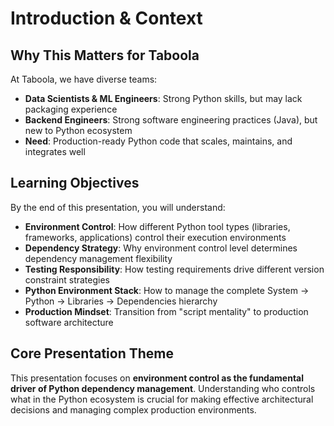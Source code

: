 # Introduction & Context

## Why This Matters for Taboola

At Taboola, we have diverse teams:
- **Data Scientists & ML Engineers**: Strong Python skills, but may lack packaging experience
- **Backend Engineers**: Strong software engineering practices (Java), but new to Python ecosystem
- **Need**: Production-ready Python code that scales, maintains, and integrates well

## Learning Objectives

By the end of this presentation, you will understand:
- **Environment Control**: How different Python tool types (libraries, frameworks, applications) control their execution environments
- **Dependency Strategy**: Why environment control level determines dependency management flexibility
- **Testing Responsibility**: How testing requirements drive different version constraint strategies
- **Python Environment Stack**: How to manage the complete System → Python → Libraries → Dependencies hierarchy
- **Production Mindset**: Transition from "script mentality" to production software architecture

## Core Presentation Theme

This presentation focuses on **environment control as the fundamental driver of Python dependency management**. Understanding who controls what in the Python ecosystem is crucial for making effective architectural decisions and managing complex production environments.